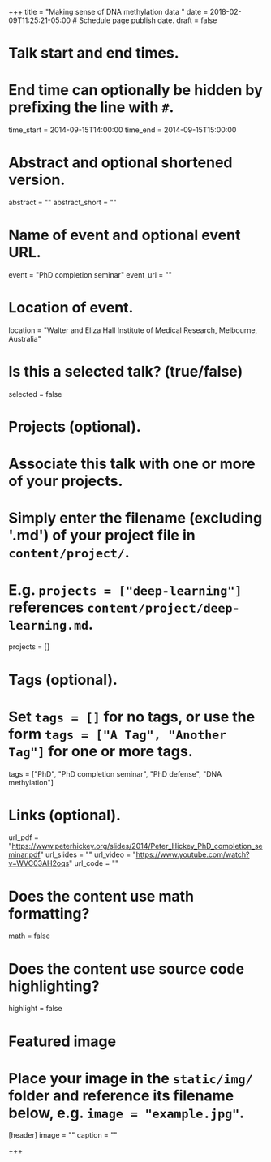 +++
title = "Making sense of DNA methylation data "
date = 2018-02-09T11:25:21-05:00  # Schedule page publish date.
draft = false

# Talk start and end times.
#   End time can optionally be hidden by prefixing the line with `#`.
time_start = 2014-09-15T14:00:00
time_end = 2014-09-15T15:00:00

# Abstract and optional shortened version.
abstract = ""
abstract_short = ""

# Name of event and optional event URL.
event = "PhD completion seminar"
event_url = ""

# Location of event.
location = "Walter and Eliza Hall Institute of Medical Research, Melbourne, Australia"

# Is this a selected talk? (true/false)
selected = false

# Projects (optional).
#   Associate this talk with one or more of your projects.
#   Simply enter the filename (excluding '.md') of your project file in `content/project/`.
#   E.g. `projects = ["deep-learning"]` references `content/project/deep-learning.md`.
projects = []

# Tags (optional).
#   Set `tags = []` for no tags, or use the form `tags = ["A Tag", "Another Tag"]` for one or more tags.
tags = ["PhD", "PhD completion seminar", "PhD defense", "DNA methylation"]

# Links (optional).
url_pdf = "https://www.peterhickey.org/slides/2014/Peter_Hickey_PhD_completion_seminar.pdf"
url_slides = ""
url_video = "https://www.youtube.com/watch?v=WVC03AH2oqs"
url_code = ""


# Does the content use math formatting?
math = false

# Does the content use source code highlighting?
highlight = false

# Featured image
# Place your image in the `static/img/` folder and reference its filename below, e.g. `image = "example.jpg"`.
[header]
image = ""
caption = ""

+++
